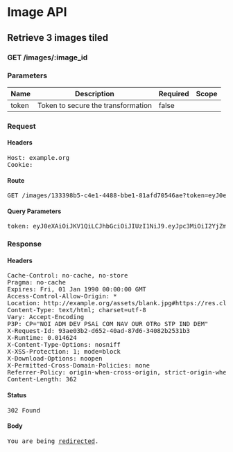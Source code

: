 # Image API

## Retrieve 3 images tiled

### GET /images/:image_id

### Parameters

| Name | Description | Required | Scope |
|------|-------------|----------|-------|
| token | Token to secure the transformation | false |  |

### Request

#### Headers

<pre>Host: example.org
Cookie: </pre>

#### Route

<pre>GET /images/133398b5-c4e1-4488-bbe1-81afd70546ae?token=eyJ0eXAiOiJKV1QiLCJhbGciOiJIUzI1NiJ9.eyJpc3MiOiI2YjZmZGI3Yi02NWNiLTRhY2YtOTdiOS1kMjVlZmY3OTUzNDgiLCJ0cmFuc2Zvcm1hdGlvbnMiOlt7ImNyb3AiOiJmaXQiLCJ3aWR0aCI6ODAwfSx7Im92ZXJsYXkiOiJiNDhmZmY3MS1hNjQ5LTQxZGMtOGYzNS02NzIyOWIzZmQ1ODQiLCJjcm9wIjoiZml0Iiwid2lkdGgiOjgwMCwieCI6ODAwfSx7Im92ZXJsYXkiOiIzNzIwODNkOS04MTc5LTQxNjEtYWY4Yy02Y2JmZWNkOTIxOWEiLCJjcm9wIjoiZml0Iiwid2lkdGgiOjgwMCwieCI6MTIwMH1dfQ.wuNHAAHVwfCqif64WSFTL_dNxOiSZ3BEnsjczDnJ1Ao</pre>

#### Query Parameters

<pre>token: eyJ0eXAiOiJKV1QiLCJhbGciOiJIUzI1NiJ9.eyJpc3MiOiI2YjZmZGI3Yi02NWNiLTRhY2YtOTdiOS1kMjVlZmY3OTUzNDgiLCJ0cmFuc2Zvcm1hdGlvbnMiOlt7ImNyb3AiOiJmaXQiLCJ3aWR0aCI6ODAwfSx7Im92ZXJsYXkiOiJiNDhmZmY3MS1hNjQ5LTQxZGMtOGYzNS02NzIyOWIzZmQ1ODQiLCJjcm9wIjoiZml0Iiwid2lkdGgiOjgwMCwieCI6ODAwfSx7Im92ZXJsYXkiOiIzNzIwODNkOS04MTc5LTQxNjEtYWY4Yy02Y2JmZWNkOTIxOWEiLCJjcm9wIjoiZml0Iiwid2lkdGgiOjgwMCwieCI6MTIwMH1dfQ.wuNHAAHVwfCqif64WSFTL_dNxOiSZ3BEnsjczDnJ1Ao</pre>

### Response

#### Headers

<pre>Cache-Control: no-cache, no-store
Pragma: no-cache
Expires: Fri, 01 Jan 1990 00:00:00 GMT
Access-Control-Allow-Origin: *
Location: http://example.org/assets/blank.jpg#https://res.cloudinary.com/sadaasdasd/image/authenticated/s--zuASupj8--/c_fit,h_1920,w_1920/fl_attachment/dpr_auto,q_auto,f_auto/c_fit,w_800/c_fit,l_authenticated:3bc669b21d8e,w_800,x_800/c_fit,l_authenticated:e199b75435bf,w_800,x_1200/v123123/f7332109c6c5.jpg
Content-Type: text/html; charset=utf-8
Vary: Accept-Encoding
P3P: CP=&quot;NOI ADM DEV PSAi COM NAV OUR OTRo STP IND DEM&quot;
X-Request-Id: 93ae03b2-d652-40ad-87d6-34082b2531b3
X-Runtime: 0.014624
X-Content-Type-Options: nosniff
X-XSS-Protection: 1; mode=block
X-Download-Options: noopen
X-Permitted-Cross-Domain-Policies: none
Referrer-Policy: origin-when-cross-origin, strict-origin-when-cross-origin
Content-Length: 362</pre>

#### Status

<pre>302 Found</pre>

#### Body

<pre><html><body>You are being <a href="http://example.org/assets/blank.jpg#https://res.cloudinary.com/sadaasdasd/image/authenticated/s--zuASupj8--/c_fit,h_1920,w_1920/fl_attachment/dpr_auto,q_auto,f_auto/c_fit,w_800/c_fit,l_authenticated:3bc669b21d8e,w_800,x_800/c_fit,l_authenticated:e199b75435bf,w_800,x_1200/v123123/f7332109c6c5.jpg">redirected</a>.</body></html></pre>
